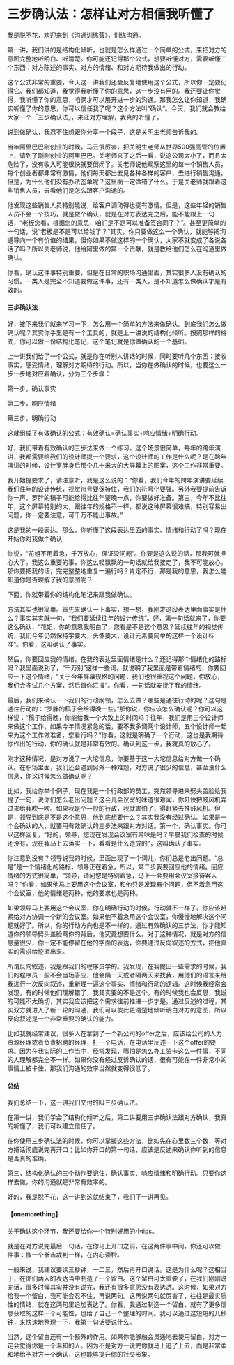 # 三步确认法：怎样让对方相信我听懂了

我是脱不花，欢迎来到《沟通训练营》，训练沟通。

第一讲，我们讲的是结构化倾听，也就是怎么样通过一个简单的公式，来把对方的意图完整地听明白、听清楚。你可能还记得那个公式，想要听懂对方，需要听懂三个东西：对方陈述的事实、对方的情绪、和对方期待我做出的行动。

这个公式非常的重要，今天这一讲我们还会反复地使用这个公式，所以你一定要记得它。我们都知道，我觉得我听懂了你的意思，这一步没有用的。我还要让你觉得，我听懂了你的意思，咱俩才可以展开进一步的沟通。那我怎么让你知道，我确实听懂了你的意思，你可以信任我了呢？这个方法叫“确认”。今天，我们就会教给大家一个「三步确认法」，来让对方理解，我真的听懂了。

说到做确认，我忍不住想跟你分享一个段子，这是关明生老师告诉我的。

当年阿里巴巴刚创业的时候，马云很厉害，把关明生老师从世界500强高管的位置上，请到了刚刚创业的阿里巴巴。关老师来了之后一看，说这公司太小了，而且太危险了，没有收入可能很快就要倒闭了。关老师说他观察这里的每一个销售人员，每个创业者都非常有激情，他们每天都出去见各种各样的客户，去进行销售沟通。但是，为什么他们没有办法签单呢？这里面一定做错了什么。于是关老师就跟着这些销售人员，去看他们是怎么跟客户沟通的。

他发现这些销售人员特别能说，给客户调动得也挺有激情。但是，这些年轻的销售人员不会一个技巧，就是做个确认，就是在对方表达完之后，能不能跟上一句话，“老板您看，根据您的意思，咱们是不是可以准备签合同了？”。甚至更简单的一句话，说“老板是不是可以给钱了？”其实，你只要做这么一个确认，就能够把沟通导向一个有价值的结果，但你如果不做这样的一个确认，大家不就变成了各说各话了吗？所以关老师说，他给阿里做的第一个贡献，就是教给他们怎么在沟通里做确认。

你看，确认这件事特别重要，但是在日常的职场沟通里面，其实很多人没有确认的习惯。一类人是完全不知道要做这件事，还有一类人，是不知道怎么做确认才是有效的。

#### 三步确认法

好，接下来我们就来学习一下，怎么用一个简单的方法来做确认。到底我们怎么做确认呢？其实你手里是有一个工具的，就是上一讲说的结构化倾听。按照那样的格式，你可以做一份结构化笔记，这个笔记就是你做确认的一个基础。

上一讲我们给了一个公式，就是你在听别人讲话的时候，同时要听几个东西：接收事实，感受情绪，理解对方期待的行动。所以，当你在做确认的时候，也要这么一步一步地对应着确认，分为三个步骤：

第一步，确认事实

第二步，响应情绪

第三步，明确行动

这就组成了有效确认的公式：有效确认=确认事实+响应情绪+明确行动。

好，我们带着有效确认的三步法来做一个练习。这个场景很简单，每年的跨年演讲，我都需要给我们的设计师提一个要求，这个设计师的工作是什么呢？是在跨年演讲的时候，设计罗胖身后那个几十米大的大屏幕上的图案，这个工作非常重要。

我开始提要求了，请注意听，我是这么说的：“你看，我们今年的跨年演讲要延续我们往年的设计传统，视觉符号要保持住，我们的符号化要强。另外我要提前告诉你一声，罗胖的稿子可能给得比往年要晚一点，你要做好准备。第三，今年不比往年，这个屏幕特别的大，跟往年的规格不一样，都说这种屏幕很难搞，特别容易出问题，你一定要注意，可千万不能出事故。”

这是我的一段表达。那么，你听懂了这段表达里面的事实、情绪和行动了吗？现在开始你对我做个确认

你说，“花姐不用着急，千万放心，保证没问题”。你要是这么说的话，那我可就担心大了。我这么重要的事，你这么轻飘飘的一句话就给我接走了，我不可能放心。那你要把我的话，完完整整地重复一遍行吗？肯定不行，那是我的意思，我怎么能知道你是否理解了我的意图呢？

下面，你就带着你的结构化笔记来跟我做确认。

方法其实也很简单。首先来确认一下事实，想一想，我刚才这段表达里面事实是什么？事实其实就一句，“我们要延续往年的设计传统”。好，第一句话就来了，你要这么确认，“花姐，你的意思我明白了，您看是不是这个意思？延续往年的视觉传统，我们今年仍然保持字要大，头像要大，设计元素要简单的这样一个设计标准”。你看，这叫确认了事实。

然后，你要回应我的情绪，在我的表达里面情绪是什么？还记得那个情绪化的路标吗？我里面说到了，“千万别”这样一些词，就说明了我里面是带着情绪的，你要回应一下这个情绪，“关于今年屏幕规格的问题，我们也很重视这个问题，你放心，我们会多试几个方案，然后跟你汇报”。你看，一句话就安抚了我的情绪。

最后，我们来确认一下我们的行动纲领，怎么去做？哪些是通往行动的呢？这句是通往行动的：“罗胖的稿子会给得晚一些。”那你说，你应该怎么确认呢？你可以这样说：“稿子给得晚，你能给我一个大致上的时间吗？往年，我们是用三个设计师来做这个工作，如果今年情况紧急的话，要不我多调两个设计师，五个设计师一起来为这个工作做准备，您看行吗？”你看，这就是明确了一个行动，这也是我期待你作出的行动，你的确认就是非常有效的。确认到这一步，我就真的放心了。

刚才这种情况，是对方说了一大坨信息，你要基于这一大坨信息给对方做一个确认。在职场里面，我们还会遇到另外一种难题，对方说了很少的信息，甚至没什么信息，你这时候怎么做确认呢？

比如，我给你举个例子，现在我是一个行政部的员工，突然领导进来劈头盖脸给我提了一句，说你们怎么老出问题？这会儿会议室的味道很难闻，你赶快把鼓风机弄过来给我吹一吹。如果我是个一般的行政，我就害怕了，得赶紧去推鼓风机。但是，领导到底是不是这个意思，他到底想要什么？其实我没有经过确认。如果是一个会确认的人，就要用有效确认的三步法来跟对方对话。第一个，确认事实。你可以这样回复，“好的，领导，您现在发现会议室有异味是吗？早晨我们检查的时候还没有，现在我马上去落实一下，看看是什么造成的”，这叫确认了事实。

你注意到没有？领导说我的时候，里面出现了一个词儿，你们总是老出问题。“总是”是一个情绪化的路标，领导正在着急，所以，第二步我要回应他的情绪。回应情绪的方式很简单，“领导，请问您是特别着急，马上一会要用会议室接待客人吗？”你看，如果他马上要用这个会议室，和他只是发现有个问题，但不着急用这个会议室，他的情绪是两种，他的要求也是两种。

如果领导马上要用这个会议室，你在明确行动的时候，行动就不一样了。你应该赶紧给对方协调一个新的会议室。如果他不着急用这个会议室，你慢慢地解决这个问题就好了。所以，你的行动方向也是不一样的。通过有效确认的三步法，你才能知道你的领导劈头盖脸骂你的背后，他究竟想要什么。对于这种情况，就是对方的信息量很少，你一定不能停留在他的字面的表达，你要通过反向叙述的方式，把他真实的需求给挖掘出来。

所谓反向叙述，我是跟我们的程序员学的。我发现，在我提出一些需求的时候，我们的程序员一般不会当场答应，他会隔一天或者隔两天来找我，用他们的语言来给我进行一次反向叙述，重新理一遍这个事实、情绪和行动的逻辑。这时候我经常会发现，有的时候他们理解错了，我其实要的不是这个。有的时候我也会反思，我说的可能不太确切，其实我应该把这个需求往前推进一步才是，通过反述的过程，其实双方就进入了新一轮的沟通，我们可以彼此更清楚地倾听明白对方的意图，所以反向叙述是一个非常重要的确认的能力。

比如我就经常建议，很多人在拿到了一个新公司的offer之后，应该给公司的人力资源经理或者负责招聘的经理，打一个电话，在电话里反述一下这个offer的要求。因为在我实际的工作当中，经常发现，哪怕是怎么办工资卡这么一件事，不同的人理解都完全不一样。如果你没有经过反诉确认的话，很有可能在一件非常小的事情上被卡住，那我们沟通的效率当然就变得很低了。

#### 总结

我们总结一下，这一讲我们交付的叫三步确认法。

在第一讲，我们学会了结构化倾听之后，第二讲要用三步确认法跟对方确认，我真的听懂了，我们可以建立信任了。

在你使用三步确认法的时候，你可以掌握这些方法，比如先在心里数三个数，等对方把话彻底说完再开口；比如你开口的第一句话，应该是反述来确认你听到的信息是否真的准确。

第三，结构化确认的三个动作要记住，确认事实、响应情绪和明确行动。只要你这样去做，你的沟通就是非常有效率的。

好的，我是脱不花，这一讲到这就结束了，我们下一讲再见。

#### **【onemorething】**

关于确认这个环节，我还要给你一个特别好用的小tips。

就是在对方说完最后一句话，在你马上开口之前，在这两件事中间，你还可以做一件事：像一个拳击裁判一样，在内心读秒。

一般来说，我建议要读三秒钟，一二三，然后再开口说话。这是为什么呢？这相当于，在你们两人的表达当中制造了一个留白。这个留白可太重要了，在我们刚刚说完话，很多时候其实并没有说完，我还有很多意思没有表达透。这时候，如果对方给我一个留白，我可能会忍不住，再说两句。这再说两句就厉害了，往往是最实质性的情绪，就在这两句里追加表达了。你看，我通过制造一个留白，就有了更多信息获取的这样一个可能性，也给了自己一个整理的时间。我可以通过这短短的几秒钟，来快速地整理一下，我第一句话要说什么。

当然，这个留白还有一个额外的作用。如果你能够融会贯通地去使用留白，对方一定会觉得你是一个温和的人。因为不是对方一说完你就马上追了上去，而是非常柔和地给予对方一个确认，这也能够提升你的社交形象。

